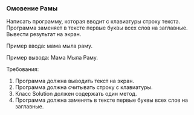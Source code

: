
### Омовение Рамы

Написать программу, которая вводит с клавиатуры строку текста.
Программа заменяет в тексте первые буквы всех слов на заглавные.
Вывести результат на экран.

Пример ввода:
мама мыла раму.

Пример вывода:
Мама Мыла Раму.


Требования:
1.	Программа должна выводить текст на экран.
2.	Программа должна считывать строку с клавиатуры.
3.	Класс Solution должен содержать один метод.
4.	Программа должна заменять в тексте первые буквы всех слов на заглавные.


